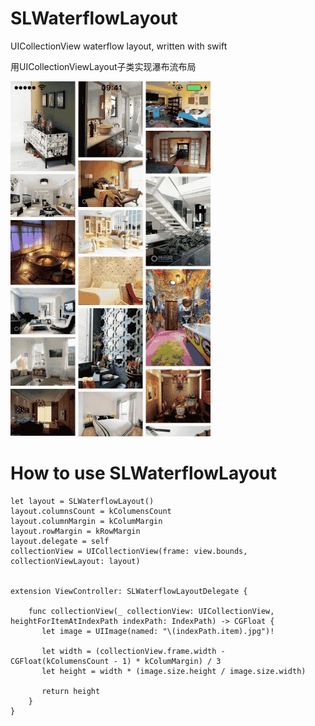 # SLWaterflowLayout
UICollectionView waterflow layout, written with swift

用UICollectionViewLayout子类实现瀑布流布局


![Alt text](https://github.com/CoderSLZhang/SLWaterflowLayout/blob/master/waterflow.gif)

# How to use SLWaterflowLayout
    let layout = SLWaterflowLayout()
    layout.columnsCount = kColumensCount
    layout.columnMargin = kColumMargin
    layout.rowMargin = kRowMargin
    layout.delegate = self        
    collectionView = UICollectionView(frame: view.bounds, collectionViewLayout: layout)
    
    
    extension ViewController: SLWaterflowLayoutDelegate {
    
        func collectionView(_ collectionView: UICollectionView, heightForItemAtIndexPath indexPath: IndexPath) -> CGFloat {
           let image = UIImage(named: "\(indexPath.item).jpg")!
        
           let width = (collectionView.frame.width - CGFloat(kColumensCount - 1) * kColumMargin) / 3
           let height = width * (image.size.height / image.size.width)
        
           return height
        }
    }
        
